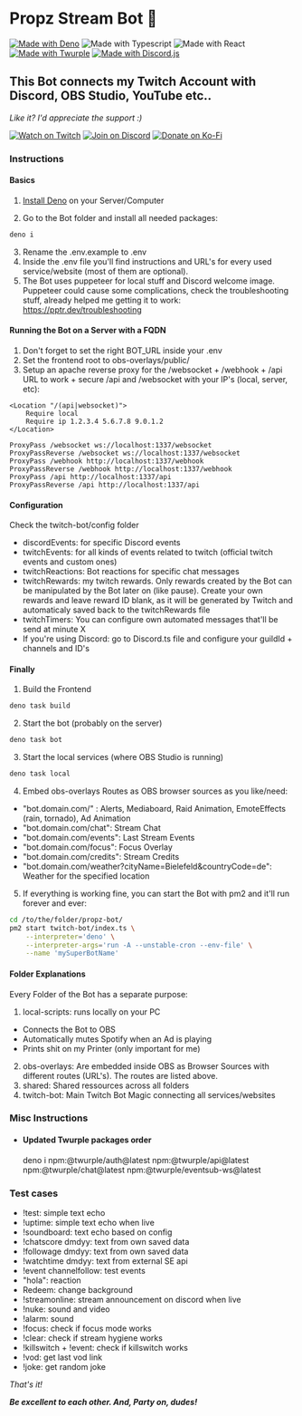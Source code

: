 # __Propz Stream Bot 🎉__

[![Made with Deno](https://img.shields.io/static/v1?label&message=Deno&color=70ffaf&logo=deno&logoColor=323330)](https://deno.com/)
![Made with Typescript](https://img.shields.io/static/v1?label&message=Typescript&color=3871c6&logo=typescript&logoColor=fff)
![Made with React](https://img.shields.io/static/v1?label&message=React&color=61dbfb&logo=react&logoColor=323330)
[![Made with Twurple](https://img.shields.io/static/v1?label&message=Twurple&color=647d0f&logo=twitch&logoColor=fff)](https://twurple.js.org/)
[![Made with Discord.js](https://img.shields.io/static/v1?label&message=Discord.js&color=379c6f&logo=discord&logoColor=fff)](https://discord.js.org/)

## __This Bot connects my Twitch Account with Discord, OBS Studio, YouTube etc..__

_Like it? I'd appreciate the support :)_

[![Watch on Twitch](https://img.shields.io/static/v1?label=Watch%20on&message=Twitch&color=bf94ff&logo=twitch&logoColor=fff)](https://propz.de/twitch/)
[![Join on Discord](https://img.shields.io/static/v1?label=Join%20on&message=Discord&color=7289da&logo=discord&logoColor=fff)](https://propz.de/discord/)
[![Donate on Ko-Fi](https://img.shields.io/static/v1?label=Donate%20on&message=Ko-Fi&color=ff5f5f&logo=kofi&logoColor=fff)](https://propz.de/kofi/)

### __Instructions__

#### __Basics__
1. [Install Deno](https://docs.deno.com/runtime/getting_started/installation/) on your Server/Computer

2. Go to the Bot folder and install all needed packages:
```sh
deno i
```
3. Rename the .env.example to .env
4. Inside the .env file you'll find instructions and URL's for every used service/website (most of them are optional).
4. The Bot uses puppeteer for local stuff and Discord welcome image. Puppeteer could cause some complications, check the troubleshooting stuff, already helped me getting it to work: https://pptr.dev/troubleshooting

#### __Running the Bot on a Server with a FQDN__
1. Don't forget to set the right BOT_URL inside your .env
2. Set the frontend root to obs-overlays/public/
3. Setup an apache reverse proxy for the /websocket + /webhook + /api URL to work + secure /api and /websocket with your IP's (local, server, etc):
```apacheconf
<Location "/(api|websocket)">
	Require local
	Require ip 1.2.3.4 5.6.7.8 9.0.1.2
</Location>

ProxyPass /websocket ws://localhost:1337/websocket
ProxyPassReverse /websocket ws://localhost:1337/websocket
ProxyPass /webhook http://localhost:1337/webhook
ProxyPassReverse /webhook http://localhost:1337/webhook
ProxyPass /api http://localhost:1337/api
ProxyPassReverse /api http://localhost:1337/api
```

#### __Configuration__
Check the twitch-bot/config folder
- discordEvents: for specific Discord events
- twitchEvents: for all kinds of events related to twitch (official twitch events and custom ones)
- twitchReactions: Bot reactions for specific chat messages
- twitchRewards: my twitch rewards. Only rewards created by the Bot can be manipulated by the Bot later on (like pause). Create your own rewards and leave reward ID blank, as it will be generated by Twitch and automaticaly saved back to the twitchRewards file
- twitchTimers: You can configure own automated messages that'll be send at minute X
- If you're using Discord: go to Discord.ts file and configure your guildId + channels and ID's

#### __Finally__

1. Build the Frontend
```sh
deno task build
````
2. Start the bot (probably on the server)
```sh
deno task bot
```
3. Start the local services (where OBS Studio is running)
```sh
deno task local
```
4. Embed obs-overlays Routes as OBS browser sources as you like/need:
- "bot.domain.com/" : Alerts, Mediaboard, Raid Animation, EmoteEffects (rain, tornado), Ad Animation
- "bot.domain.com/chat": Stream Chat
- "bot.domain.com/events": Last Stream Events
- "bot.domain.com/focus": Focus Overlay
- "bot.domain.com/credits": Stream Credits
- "bot.domain.com/weather?cityName=Bielefeld&countryCode=de": Weather for the specified location

5. If everything is working fine, you can start the Bot with pm2 and it'll run forever and ever:
```sh
cd /to/the/folder/propz-bot/
pm2 start twitch-bot/index.ts \
	--interpreter='deno' \
	--interpreter-args='run -A --unstable-cron --env-file' \
	--name 'mySuperBotName'
```

#### __Folder Explanations__
Every Folder of the Bot has a separate purpose:
1. local-scripts: runs locally on your PC
- Connects the Bot to OBS
- Automatically mutes Spotify when an Ad is playing
- Prints shit on my Printer (only important for me)
2. obs-overlays: Are embedded inside OBS as Browser Sources with different routes (URL's). The routes are listed above.
3. shared: Shared ressources across all folders
4. twitch-bot: Main Twitch Bot Magic connecting all services/websites


### __Misc Instructions__
- #### Updated Twurple packages order
	deno i npm:@twurple/auth@latest npm:@twurple/api@latest npm:@twurple/chat@latest npm:@twurple/eventsub-ws@latest

### __Test cases__

- !test: simple text echo
- !uptime: simple text echo when live
- !soundboard: text echo based on config
- !chatscore dmdyy: text from own saved data
- !followage dmdyy: text from own saved data
- !watchtime dmdyy: text from external SE api
- !event channelfollow: test events
- "hola": reaction
- Redeem: change background
- !streamonline: stream announcement on discord when live
- !nuke: sound and video
- !alarm: sound
- !focus: check if focus mode works
- !clear: check if stream hygiene works
- !killswitch + !event: check if killswitch works
- !vod: get last vod link
- !joke: get random joke

_That's it!_

___Be excellent to each other. And, Party on, dudes!___